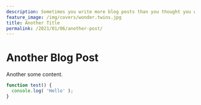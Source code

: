 ```yaml
---
description: Sometimes you write more blog posts than you thought you would.
feature_image: /img/covers/wonder.twins.jpg
title: Another Title
permalink: /2021/01/06/another-post/
---
```


# Another Blog Post

Another some content.

``` js
function test() {
  console.log( 'Hello' );
}
```
